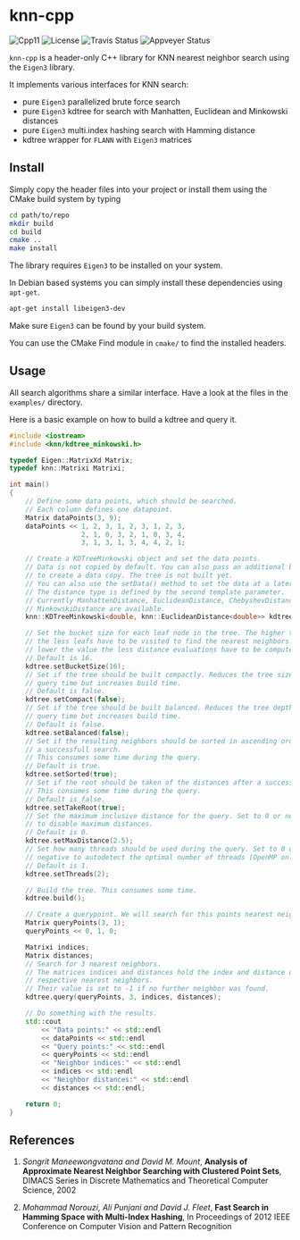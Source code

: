 # knn-cpp

![Cpp11](https://img.shields.io/badge/C%2B%2B-11-blue.svg)
![License](https://img.shields.io/packagist/l/doctrine/orm.svg)
![Travis Status](https://travis-ci.org/Rookfighter/knn-cpp.svg?branch=master)
![Appveyer Status](https://ci.appveyor.com/api/projects/status/2ul9sh3f2cvev1a1?svg=true)

```knn-cpp``` is a header-only C++ library for KNN nearest neighbor search
using the ```Eigen3``` library.

It implements various interfaces for KNN search:

* pure ````Eigen3```` parallelized brute force search
* pure ````Eigen3```` kdtree for search with Manhatten, Euclidean and Minkowski distances
* pure ````Eigen3```` multi.index hashing search with Hamming distance
* kdtree wrapper for ```FLANN``` with ````Eigen3```` matrices

## Install

Simply copy the header files into your project or install them using
the CMake build system by typing

```bash
cd path/to/repo
mkdir build
cd build
cmake ..
make install
```

The library requires ```Eigen3``` to be installed on your system.

In Debian based systems you can simply install these dependencies using ```apt-get```.

```bash
apt-get install libeigen3-dev
```

Make sure ```Eigen3``` can be found by your build system.

You can use the CMake Find module in ```cmake/``` to find the installed headers.

## Usage

All search algorithms share a similar interface. Have a look at the files in the
```examples/``` directory.

Here is a basic example on how to build a kdtree and query it.

```cpp
#include <iostream>
#include <knn/kdtree_minkowski.h>

typedef Eigen::MatrixXd Matrix;
typedef knn::Matrixi Matrixi;

int main()
{
    // Define some data points, which should be searched.
    // Each column defines one datapoint.
    Matrix dataPoints(3, 9);
    dataPoints << 1, 2, 3, 1, 2, 3, 1, 2, 3,
                  2, 1, 0, 3, 2, 1, 0, 3, 4,
                  3, 1, 3, 1, 3, 4, 4, 2, 1;

    // Create a KDTreeMinkowski object and set the data points.
    // Data is not copied by default. You can also pass an additional bool flag
    // to create a data copy. The tree is not built yet.
    // You can also use the setData() method to set the data at a later point.
    // The distance type is defined by the second template parameter.
    // Currently ManhattenDistance, EuclideanDistance, ChebyshevDistance and
    // MinkowskiDistance are available.
    knn::KDTreeMinkowski<double, knn::EuclideanDistance<double>> kdtree(dataPoints);

    // Set the bucket size for each leaf node in the tree. The higher the value
    // the less leafs have to be visited to find the nearest neighbors. The
    // lower the value the less distance evaluations have to be computed.
    // Default is 16.
    kdtree.setBucketSize(16);
    // Set if the tree should be built compactly. Reduces the tree size and
    // query time but increases build time.
    // Default is false.
    kdtree.setCompact(false);
    // Set if the tree should be built balanced. Reduces the tree depth and
    // query time but increases build time.
    // Default is false.
    kdtree.setBalanced(false);
    // Set if the resulting neighbors should be sorted in ascending order after
    // a successfull search.
    // This consumes some time during the query.
    // Default is true.
    kdtree.setSorted(true);
    // Set if the root should be taken of the distances after a successful search.
    // This consumes some time during the query.
    // Default is false.
    kdtree.setTakeRoot(true);
    // Set the maximum inclusive distance for the query. Set to 0 or negative
    // to disable maximum distances.
    // Default is 0.
    kdtree.setMaxDistance(2.5);
    // Set how many threads should be used during the query. Set to 0 or
    // negative to autodetect the optimal number of threads (OpenMP only).
    // Default is 1.
    kdtree.setThreads(2);

    // Build the tree. This consumes some time.
    kdtree.build();

    // Create a querypoint. We will search for this points nearest neighbors.
    Matrix queryPoints(3, 1);
    queryPoints << 0, 1, 0;

    Matrixi indices;
    Matrix distances;
    // Search for 3 nearest neighbors.
    // The matrices indices and distances hold the index and distance of the
    // respective nearest neighbors.
    // Their value is set to -1 if no further neighbor was found.
    kdtree.query(queryPoints, 3, indices, distances);

    // Do something with the results.
    std::cout
        << "Data points:" << std::endl
        << dataPoints << std::endl
        << "Query points:" << std::endl
        << queryPoints << std::endl
        << "Neighbor indices:" << std::endl
        << indices << std::endl
        << "Neighbor distances:" << std::endl
        << distances << std::endl;

    return 0;
}
```

## References

1. *Songrit Maneewongvatana and David M. Mount*, **Analysis of Approximate
Nearest Neighbor Searching with Clustered Point Sets**, DIMACS Series in
Discrete Mathematics and Theoretical Computer Science, 2002

2. *Mohammad Norouzi, Ali Punjani and David J. Fleet*, **Fast Search in Hamming
Space with Multi-Index Hashing**, In Proceedings of 2012 IEEE Conference on Computer
Vision and Pattern Recognition
